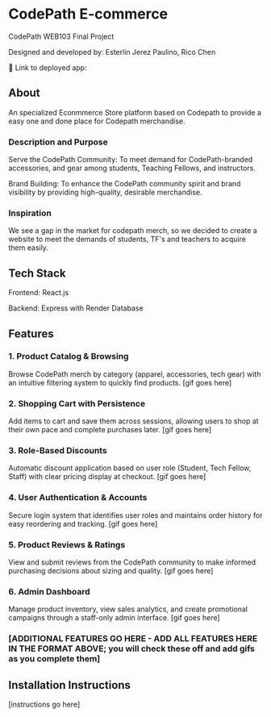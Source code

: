 # CodePath E-commerce

CodePath WEB103 Final Project

Designed and developed by: Esterlin Jerez Paulino, Rico Chen

🔗 Link to deployed app:

## About
An specialized Econmmerce Store platform based on Codepath to provide a easy one and done place for Codepath merchandise.  

### Description and Purpose

Serve the CodePath Community: To meet demand for CodePath-branded accessories, and gear among students, Teaching Fellows, and instructors.  

Brand Building: To enhance the CodePath community spirit and brand visibility by providing high-quality, desirable merchandise.

### Inspiration

We see a gap in the market for codepath merch, so we decided to create a website to meet the demands of students, TF's and teachers to acquire them easily. 

## Tech Stack

Frontend: React.js

Backend: Express with Render Database

## Features

### 1. Product Catalog & Browsing
Browse CodePath merch by category (apparel, accessories, tech gear) with an intuitive filtering system to quickly find products.
[gif goes here]

### 2. Shopping Cart with Persistence
Add items to cart and save them across sessions, allowing users to shop at their own pace and complete purchases later.
[gif goes here]

### 3. Role-Based Discounts
Automatic discount application based on user role (Student, Tech Fellow, Staff) with clear pricing display at checkout.
[gif goes here]

### 4. User Authentication & Accounts
Secure login system that identifies user roles and maintains order history for easy reordering and tracking.
[gif goes here]

### 5. Product Reviews & Ratings
View and submit reviews from the CodePath community to make informed purchasing decisions about sizing and quality.
[gif goes here]

### 6. Admin Dashboard
Manage product inventory, view sales analytics, and create promotional campaigns through a staff-only admin interface.
[gif goes here]

### [ADDITIONAL FEATURES GO HERE - ADD ALL FEATURES HERE IN THE FORMAT ABOVE; you will check these off and add gifs as you complete them]

## Installation Instructions

[instructions go here]

